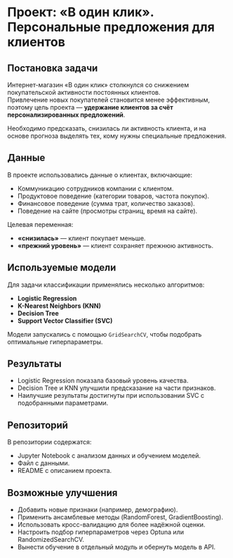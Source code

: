 # Проект: «В один клик». Персональные предложения для клиентов

## Постановка задачи
Интернет-магазин «В один клик» столкнулся со снижением покупательской активности постоянных клиентов.  
Привлечение новых покупателей становится менее эффективным, поэтому цель проекта — **удержание клиентов за счёт персонализированных предложений**.  

Необходимо предсказать, снизилась ли активность клиента, и на основе прогноза выделять тех, кому нужны специальные предложения.

## Данные
В проекте использовались данные о клиентах, включающие:
- Коммуникацию сотрудников компании с клиентом.
- Продуктовое поведение (категории товаров, частота покупок).
- Финансовое поведение (сумма трат, количество заказов).
- Поведение на сайте (просмотры страниц, время на сайте).

Целевая переменная:
- **«снизилась»** — клиент покупает меньше.
- **«прежний уровень»** — клиент сохраняет прежнюю активность.

## Используемые модели
Для задачи классификации применялись несколько алгоритмов:
- **Logistic Regression**  
- **K-Nearest Neighbors (KNN)**  
- **Decision Tree**  
- **Support Vector Classifier (SVC)**  

Модели запускались с помощью `GridSearchCV`, чтобы подобрать оптимальные гиперпараметры.

## Результаты
- Logistic Regression показала базовый уровень качества.  
- Decision Tree и KNN улучшили предсказание на части признаков.  
- Наилучшие результаты достигнуты при использовании SVC с подобранными параметрами.  

## Репозиторий
В репозитории содержатся:
- Jupyter Notebook с анализом данных и обучением моделей.
- Файл с данными.
- README с описанием проекта.

## Возможные улучшения
- Добавить новые признаки (например, демографию).  
- Применить ансамблевые методы (RandomForest, GradientBoosting).  
- Использовать кросс-валидацию для более надёжной оценки.  
- Настроить подбор гиперпараметров через Optuna или RandomizedSearchCV.  
- Вынести обучение в отдельный модуль и обернуть модель в API.  